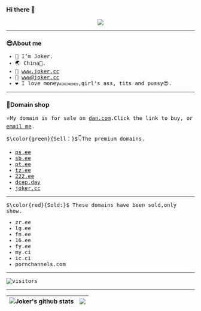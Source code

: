 ### Hi there 👋 
<p align="center"><img src="https://user-images.githubusercontent.com/14821269/187963937-74d10d41-7cc5-4ae4-8554-54a6ca700289.jpg"></p>

******
### 😎About me

<samp>

- 🤡 I’m Joker.
- 🌏 China🐰.
- 🔗 www.joker.cc
- 📧 www@joker.cc
- ❤️ I love money💵💴💶💷,girl's ass, tits and pussy😍.

</samp>

******

### 🛒Domain shop

<samp>
  
⭐My domain is for sale on [dan.com](https://dan.com/domain-seller/joker).Click the link to buy, or [email me](www@joker.cc).

$\color{green}{Sell：}$👇The premium domains.
- [ps.ee](https://dan.com/buy-domain/ps.ee)
- [sb.ee](https://dan.com/buy-domain/sb.ee)
- [pt.ee](https://dan.com/buy-domain/pt.ee)
- [tz.ee](https://dan.com/buy-domain/tz.ee)
- [222.ee](https://dan.com/buy-domain/222.ee)
- [dcep.day](https://dan.com/buy-domain/dcep.day)
- [joker.cc](https://dan.com/buy-domain/joker.cc)
******
$\color{red}{Sold:}$ These domains have been sold,only show.
- zr.ee
- lg.ee
- fn.ee
- 16.ee
- fy.ee
- my.ci
- ic.ci
- pornchannels.com

******
![visitors](https://visitor-badge.glitch.me/badge?page_id=zhufacai.zhufacai&left_color=green&right_color=red)
******
</samp>

| <img align="center" src="https://github-readme-stats.vercel.app/api?username=zhufacai&show_icons=true&include_all_commits=true&theme=buefy&hide_border=true" alt="Joker's github stats" /></a> | <img align="center" src="https://github-readme-stats.vercel.app/api/top-langs/?username=zhufacai&layout=compact&theme=buefy&hide_border=true" /></a> |
| ------------- | ------------- |
